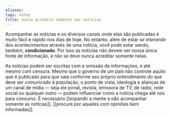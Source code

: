 ```yaml
---
aliases: 
tags: notes
title: nunca acredite somente nas notícias
---
```


Acompanhar as notícias e os diversos canais onde elas são publicadas é muito fácil e rápido nos dias de hoje. No entanto, além de estar *se interando* dos acontecimentos através de uma notícia, você pode estar sendo, também, **condicionado**. Por isso as notícias não devem ser nossa única fonte de informação, e não se deve nunca acreditar somente nelas.

As notícias podem ser escritas com a omissão de informações, e até mesmo com censura. Mesmo que o governo de um país não controle aquilo que é publicado para que saia conforme seu próprio entendimento do que deve ser comunicado à população, o ponto de vista, ideologia e alianças de um canal de mídia — seja ele jornal, revista, emissora de TV, de rádio, rede social ou qualquer outro — podem influenciar como a notícia chega até nós para consumo. É necessário [[expandir a mente e não acompanhar somente as notícias]]. [[procure por aqueles com opiniões bem informadas]].